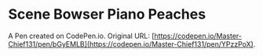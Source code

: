 # Scene Bowser Piano Peaches

A Pen created on CodePen.io. Original URL: [https://codepen.io/Master-Chief131/pen/bGyEMLB](https://codepen.io/Master-Chief131/pen/YPzzPoX).


